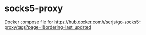 # socks5-proxy

Docker compose file for https://hub.docker.com/r/serjs/go-socks5-proxy/tags?page=1&ordering=last_updated
